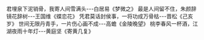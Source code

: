 君埋泉下泥销骨，我寄人间雪满头---白居易《梦微之》
最是人间留不住，朱颜辞镜花辞树---王国维《蝶恋花》
凭君莫话封侯事，一将功成万骨枯---晋松《己亥岁》
世间无限丹青手，一片伤心画不成---高蟾《金陵晚望》
桃李春风一杯酒，江湖夜雨十年灯---黄庭坚《寄黄几复》
